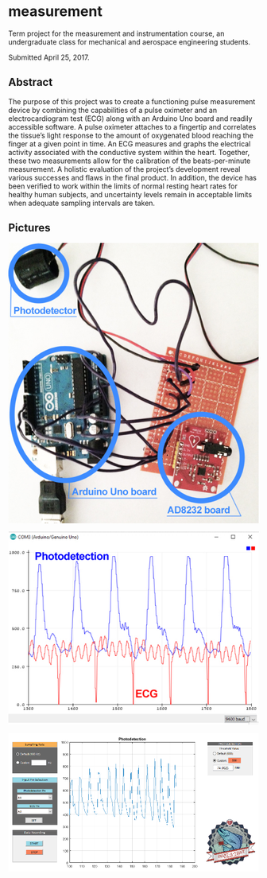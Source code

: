 # measurement
Term project for the measurement and instrumentation course, an undergraduate class for mechanical and aerospace engineering students.

Submitted April 25, 2017.

<h2>Abstract</h2>

The purpose of this project was to create a functioning pulse measurement device by combining the capabilities of a pulse oximeter and an electrocardiogram test (ECG) along with an Arduino Uno board and readily accessible software. A pulse oximeter attaches to a
fingertip and correlates the tissue’s light response to the amount of oxygenated blood reaching the finger at a given point in time. An ECG measures and graphs the electrical activity associated with the conductive system within the heart. Together, these two
measurements allow for the calibration of the beats-per-minute measurement. A holistic evaluation of the project’s development reveal various successes and flaws in the final product. In addition, the device has been verified to work within the limits of normal resting heart rates for healthy human subjects, and uncertainty levels remain in acceptable limits when adequate sampling intervals are taken.

<h2>Pictures</h2>

![alt text](https://github.com/vtd9/measurement/blob/main/Photos/IMG_1.JPG)

![alt text](https://github.com/vtd9/measurement/blob/main/Photos/IMG_9.jpg)

![alt text](https://github.com/vtd9/measurement/blob/main/Photos/gui_sample.PNG)
